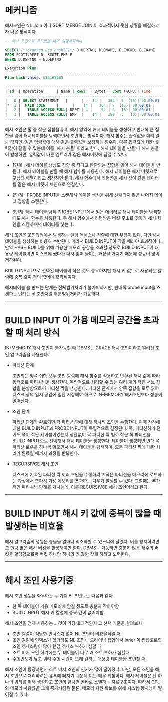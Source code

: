 # 메커니즘

해시조인은 NL Join 이나 SORT MERGE JOIN 이 효과적이지 못한 상황을 해결하고자 나온 방식이다.

```sql
-- 해시 조인으로 유도했을 때의 실행계획이다.

SELECT /*+ordered use_hash(E)*/ D.DEPTNO, D.DNAME, E.EMPNO, E.ENAME
FROM SCOTT.DEPT D, SCOTT.EMP E
WHERE D.DEPTNO = E.DEPTNO

Execution Plan
----------------------------------------------------------
Plan hash value: 615168685

---------------------------------------------------------------------------
| Id  | Operation	   | Name | Rows  | Bytes | Cost (%CPU)| Time	  |
---------------------------------------------------------------------------
|   0 | SELECT STATEMENT   |	  |    14 |   364 |	7  (15)| 00:00:01 |
|*  1 |  HASH JOIN	   |	  |    14 |   364 |	7  (15)| 00:00:01 |
|   2 |   TABLE ACCESS FULL| DEPT |	4 |    52 |	3   (0)| 00:00:01 |
|   3 |   TABLE ACCESS FULL| EMP  |    14 |   182 |	3   (0)| 00:00:01 |
---------------------------------------------------------------------------

```

해시 조인은 둘 중 작은 집합을 읽어 해시 영역에 해시 테이블을 생성하고 반대쪽 큰 집합을 읽어 해시테이블을 탐색하면서 조인하는 방식이다.
해시 함수는 출력값을 미리 알 순 없지만, 같은 입력값에 대해 같은 출력값을 보장하는 함수다.
다른 입력값에 대한 출력값이 같을 수 있는데 이를 '해시 충돌' 이라고 한다. 해시 테이블을 만들 때 해시 충돌이 발생하면, 입력값이 다른 엔트리가 같은 해시버킷에 담길 수 있다.

- 1단계 : 해시 테이블 생성도 집합 중 작다고 판단되는 집합을 읽어 해시 테이블을 만듣나. 해시 테이블을 만들 때 해시 함수를 사용한다. 해시 테이블은 해시 버킷으로 구성되 배열이라고 생각하면 된다.
  해시 함수에서 리턴받을 해시 값이 같은 데이터를 같은 해시 버킷에 체인으로 연결한다.

- 2단계 : PROBE INPUT을 스캔해시 테이블 생성을 위해 선택되지 않은 나머지 데이터 집합을 스캔한다.

- 3단계: 해시 테이블 탐색 PROBE INPUT에서 읽은 데이터로 해시 테이블을 탐색할 때도 해시 함수를 사용한다. 즉 해시 함수에서 리턴받은 버킷 줏소로 찾아가 해시 체인을 스캔하며넛 데이터를 찾는다.

해시 조인은 조인과정에서 발생하는 랜덤 액세스나 정렬에 대한 부담이 없다. 다만 해시 테이블을 생성하는 비용이 수반된다. 따라서 BUILD INPUT이 작을 때라야 효과적이다.
만약 HASH BUILD를 위해 가용한 메모리 공간을 초과할 정도로 BUILD INPUT이 대용량 테이블이면 디스크에 썼다가 다시 읽어 들이는 과정을 거치기 때문에 성능이 많이 저하된다.

BUILD INPUT으로 선택된 테이블이 작은 것도 중요하지만 해시 키 값으로 사용되는 칼럼에 중복 값이 거의 없어야 효과적이다.

해시테이블 을 만드는 단계는 전체범위처리가 불가피하지만, 반대쪽 probe input을 스캔하는 단계는 nl 조인처럼 부분범위처리가 가능하다.

---

# BUILD INPUT 이 가용 메모리 공간을 초과할 때 처리 방식

IN-MEMORY 해시 조인이 불가능할 때 DBMS는 GRACE 해시 조인이라고 알려진 조인 알고리즘을 사용한다.

- 파티션 단계

  조인되는 양쪽 집합 모두 조인 칼럼에 해시 함수를 적용하고 반환된 해시 값에 따라 동적으로 파티셔닝을 생성한다. 독립적으로 처리할 수 있는 여러 개의 작은 서브 집합을 분할함으로써 파티션 짝을 생성한다.
  파티션 단계에서 양쪽 집합을 모두 읽어 디스크 상의 임시 공간에 일단 저장해야 하므로 IN-MEMORY 해시조인보다 성능이 떨어진다.

- 조인 단계

  파티션 단계가 완료되면 각 파티션 짝에 대해 하나씩 조인을 수행한다. 이때 각각에 대한 BUILD INPUT과 PROBE INPUT이 독립적으로 결정된다.
  즉, 파티션하기 전 어느 쪽이 작은 테이블이었는지 상관없이 각 파티션 짝 별로 작은 쪽 파티션을 BUILD INPUT으로 선택해서 해시 테이블을 생성한다.
  테이블이 생성되면 반대 쪽 파티션 로우를 하나씩 읽으면서 해시 테이블을 탐색하며, 모든 파티션 짝에 대한 처리가 완료될 때까지 과정을 반복한다.

- RECURSIVCE 해시 조인

  디스크에 기록된 파티션 짝 끼리 조인을 수행하려고 작은 파티션을 메모리에 로드하는 과정에서 또다시 가용 메모리를 초과하는 겨우가 발생할 수 있다.
  그럴때는 추가적인 파티셔닝 단계를 거치는데, 이를 RECURSIVCE 해시 조인이라고 한다.

---

# BUILD INPUT 해시 키 값에 중복이 많을 때 발생하는 비효율

해시 알고리즘의 성능은 충돌을 얼마나 최소화할 수 있느냐에 달렸다. 이를 방지하려면 그 만큼 많은 해시 버킷을 할당해야만 한다.
DBMS는 가능하면 충분히 많은 개수의 버킷을 할당함으로써 버킷 하나당 하나의 키 값만 갖게 하려고 노력한다,

---

# 해시 조인 사용기중

해시 조인 성능을 좌우하는 두 가지 키 포인트는 다음과 같다.

- 한 쪽 테이블이 가용 메모리에 담길 정도로 충분히 작아야함
- BUILD INPUT 해시 키 칼럼에 중복 값이 없어야함.

해시 조인을 언제 사용하는ㄴ 것이 가장 효과적인지 그 선택 기준을 살펴보자

- 조인 칼럼이 적당한 인덱스가 없어 NL 조인이 비효율적일 때
- 조인 칼럼에 인덱스가 있더라도 NL 조인ㄴ 드라이빙 집합에서 inner 쪽 집합으로의 조인 엑세스량이 많아 랜덤 엑세스 부하가 심할 때
- 소트 머지 조인 하기에는 두 테이블이 너무 커 소트 부하가 심할때
- 수행빈도가 낮고 쿼리 수행 시간이 오래 걸리는 대용량 테이블을 조인할 때

해시 조인이 등장하면서 소트 머지 조인의 인기가 많이 떨어졌다.
다만, 모든 조인을 해시 조인으로 처리하려는 유횩에 빠지기 쉬운데 이는 매우 위험하다.
해시 테이블은 단 하나의 쿼리를 위해 생성하고 조인이 끝나면 곧바로 소멸하는 자료구조이다. 따라서 CPU와 메모리 사용률을 크게 증가시킴은 물론, 메모리 자원 확보를 위해 시스템 동시성이 떨어질 수 있다.

